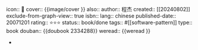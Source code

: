icon:: 📖
cover:: {{image/cover }}
also::
author:: 程杰
created:: [[20240802]]
exclude-from-graph-view:: true
isbn:: 
lang:: chinese
published-date:: 20071201
rating:: ⭐⭐⭐
status:: book/done
tags:: #[[software-pattern]]
type:: book
douban:: {{doubook 2334288}}
weread:: {{weread }}

-